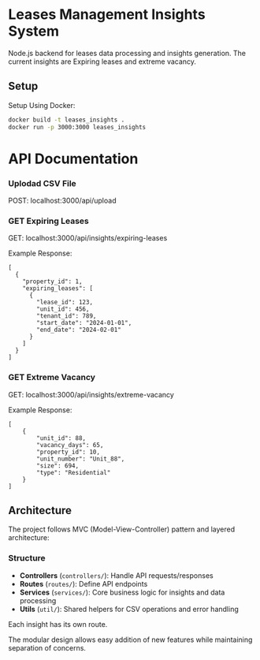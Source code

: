 # Leases Management Insights System

Node.js backend for leases data processing and insights generation.
The current insights are Expiring leases and extreme vacancy.

## Setup

Setup Using Docker:
```bash
docker build -t leases_insights .
docker run -p 3000:3000 leases_insights
```

# API Documentation
### Uplodad CSV File
POST: localhost:3000/api/upload

### GET Expiring Leases
GET: localhost:3000/api/insights/expiring-leases

Example Response:
```
[
  {
    "property_id": 1,
    "expiring_leases": [
      {
        "lease_id": 123,
        "unit_id": 456,
        "tenant_id": 789,
        "start_date": "2024-01-01",
        "end_date": "2024-02-01"
      }
    ]
  }
]
```

### GET Extreme Vacancy
GET: localhost:3000/api/insights/extreme-vacancy

Example Response:
```
[
    {
        "unit_id": 88,
        "vacancy_days": 65,
        "property_id": 10,
        "unit_number": "Unit_88",
        "size": 694,
        "type": "Residential"
    }
]
```

## Architecture

The project follows MVC (Model-View-Controller) pattern and layered architecture:

### Structure
- **Controllers** (`controllers/`): Handle API requests/responses
- **Routes** (`routes/`): Define API endpoints
- **Services** (`services/`): Core business logic for insights and data processing
- **Utils** (`util/`): Shared helpers for CSV operations and error handling

Each insight has its own route.

The modular design allows easy addition of new features while maintaining separation of concerns.




